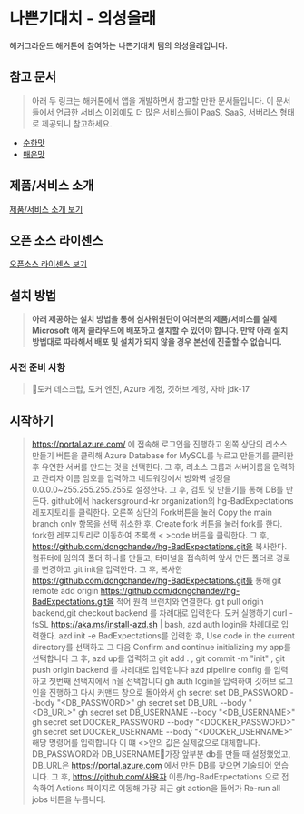 # 나쁜기대치 - 의성올래

해커그라운드 해커톤에 참여하는 나쁜기대치 팀의 의성올래입니다.

## 참고 문서

> 아래 두 링크는 해커톤에서 앱을 개발하면서 참고할 만한 문서들입니다. 이 문서들에서 언급한 서비스 이외에도 더 많은 서비스들이 PaaS, SaaS, 서버리스 형태로 제공되니 참고하세요.

- [순한맛](./REFERENCES_BASIC.md)
- [매운맛](./REFERENCES_ADVANCED.md)

## 제품/서비스 소개

<!-- 아래 링크는 지우지 마세요 -->
[제품/서비스 소개 보기](TOPIC.md)
<!-- 위 링크는 지우지 마세요 -->

## 오픈 소스 라이센스

<!-- 아래 링크는 지우지 마세요 -->
[오픈소스 라이센스 보기](./LICENSE)
<!-- 위 링크는 지우지 마세요 -->

## 설치 방법

> **아래 제공하는 설치 방법을 통해 심사위원단이 여러분의 제품/서비스를 실제 Microsoft 애저 클라우드에 배포하고 설치할 수 있어야 합니다. 만약 아래 설치 방법대로 따라해서 배포 및 설치가 되지 않을 경우 본선에 진출할 수 없습니다.**

### 사전 준비 사항
> 도커 데스크탑, 도커 엔진, Azure 계정, 깃허브 계정, 자바 jdk-17

## 시작하기
> https://portal.azure.com/ 에 접속해 로그인을 진행하고 왼쪽 상단의 리소스 만들기 버튼을 클릭해 Azure Database for MySQL를 누르고 만들기를 클릭한 후 유연한 서버를 만드는 것을 선택한다.
> 그 후, 리소스 그룹과 서버이름을 입력하고 관리자 이름 암호를 입력하고 네트워킹에서 방화벽 설정을 0.0.0.0~255.255.255.255로 설정한다. 그 후, 검토 및 만들기를 통해 DB를 만든다.
> github에서 hackersground-kr organization의 hg-BadExpectations 레포지토리를 클릭한다.
> 오른쪽 상단의 Fork버튼을 눌러 Copy the main branch only 항목을 선택 취소한 후, Create fork 버튼을 눌러 fork를 한다.
> fork한 레포지토리로 이동하여 초록색 < >code 버튼을 클릭한다. 그 후, https://github.com/dongchandev/hg-BadExpectations.git을 복사한다.
> 컴퓨터에 임의의 폴더 하나를 만들고, 터미널을 접속하여 앞서 만든 폴더로 경로를 변경하고 git init을 입력한다. 그 후, 복사한 https://github.com/dongchandev/hg-BadExpectations.git를 통해 git remote add origin https://github.com/dongchandev/hg-BadExpectations.git을 적어 원격 브랜치와 연결한다.
> git pull origin backend,git checkout backend 를 차례대로 입력한다.
> 도커 실행하기
> curl -fsSL https://aka.ms/install-azd.sh | bash, azd auth login을 차례대로 입력한다.
> azd init -e BadExpectations를 입력한 후, Use code in the current directory를 선택하고 그 다음 Confirm and continue initializing my app를 선택합니다
> 그 후,  azd up를 입력하고 git add . , git commit -m "init" , git push origin backend 를 차례대로 입력합니다
> azd pipeline config 를 입력하고 첫번째 선택지에서 n을 선택합니다
> gh auth login을 입력하여 깃허브 로그인을 진행하고 다시 커맨드 창으로 돌아와서
gh secret set DB_PASSWORD --body "<DB_PASSWORD>"
gh secret set DB_URL --body "<DB_URL>"
gh secret set DB_USERNAME --body "<DB_USERNAME>"
gh secret set DOCKER_PASSWORD --body "<DOCKER_PASSWORD>"
gh secret set DOCKER_USERNAME --body "<DOCKER_USERNAME>"
해당 명령어를 입력합니다 이 떄 <>안의 값은 실제값으로 대체합니다. DB_PASSWORD와 DB_USERNAME가장 앞부분 db를 만들 때 설정했었고, DB_URL은 https://portal.azure.com 에서 만든 DB를 찾으면 기술되어 있습니다.
> 그 후, https://github.com/사용자 이름/hg-BadExpectations 으로 접속하여 Actions 페이지로 이동해 가장 최근 git action을 들어가 Re-run all jobs 버튼을 누릅니다.
